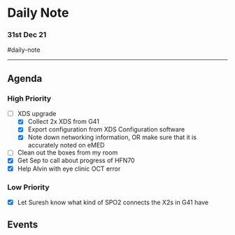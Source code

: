 # Daily Note
### 31st Dec 21

#daily-note 

---

## Agenda
### High Priority
- [ ] XDS upgrade
	- [x] Collect 2x XDS from G41
	- [x] Export configuration from XDS Configuration software
	- [x] Note down networking information, OR make sure that it is accurately noted on eMED
- [ ] Clean out the boxes from my room
- [x] Get Sep to call about progress of HFN70
- [x] Help Alvin with eye clinic OCT error

### Low Priority
- [x] Let Suresh know what kind of SPO2 connects the X2s in G41 have

## Events